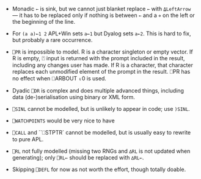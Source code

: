 - Monadic `←` is sink, but we cannot just blanket replace `←` with `⍙LeftArrow` — it has to be replaced only if nothing is between `←` and a `⋄` on the left or the beginning of the line.
* For `(a a)←1 2` APL+Win sets `a←1` but Dyalog sets `a←2`. This is hard to fix, but probably a rare occurrence.

* `⎕PR` is impossible to model. R is a character singleton or empty vector. If R is
   empty, ⍞ input is returned with the prompt included in the result, 
  including any changes user has made. If R is a character, that character
   replaces each unmodified element of the prompt in the result. ⎕PR has 
  no effect when ⎕ARBOUT ⍳0 is used.

* Dyadic `⎕DR` is complex and does multiple advanced things, including data (de-)serialisation using binary or XML form.

* `⎕SINL` cannot be modelled, but is unlikely to appear in code; use `)SINL`.

* `⎕WATCHPOINTS` would be very nice to have

* `⎕CALL` and ``⎕STPTR` cannot be modelled, but is usually easy to rewrite to pure APL.

* `⎕RL` not fully modelled (missing two RNGs and `∆RL` is not updated when generating); only `⎕RL←` should be replaced with `∆RL←`.

* Skipping `⎕DEFL` for now as not worth the effort, though totally doable.
